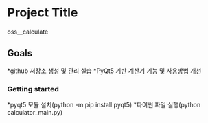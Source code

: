 # Project Title

oss__calculate

## Goals

*github 저장소 생성 및 관리 실습
*PyQt5 기반 계산기 기능 및 사용방법 개선

### Getting started

*pyqt5 모듈 설치(python -m pip install pyqt5)
*파이썬 파일 실행(python calculator_main.py)
